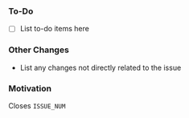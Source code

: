 ### To-Do

-   [ ] List to-do items here

### Other Changes

-   List any changes not directly related to the issue

### Motivation

Closes `ISSUE_NUM`
